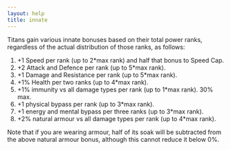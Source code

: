 ```yaml
---
layout: help
title: innate
---
```


Titans gain various innate bonuses based on their total power ranks, regardless
of the actual distribution of those ranks, as follows:

1) +1 Speed per rank (up to 2*max rank) and half that bonus to Speed Cap.
2) +2 Attack and Defence per rank (up to 5*max rank).
3) +1 Damage and Resistance per rank (up to 5*max rank).
4) +1% Health per two ranks (up to 4*max rank).
5) +1% immunity vs all damage types per rank (up to 1*max rank).  30% max.
6) +1 physical bypass per rank (up to 3*max rank).
7) +1 energy and mental bypass per three ranks (up to 3*max rank).
8) +2% natural armour vs all damage types per rank (up to 4*max rank).

Note that if you are wearing armour, half of its soak will be subtracted from 
the above natural armour bonus, although this cannot reduce it below 0%.
